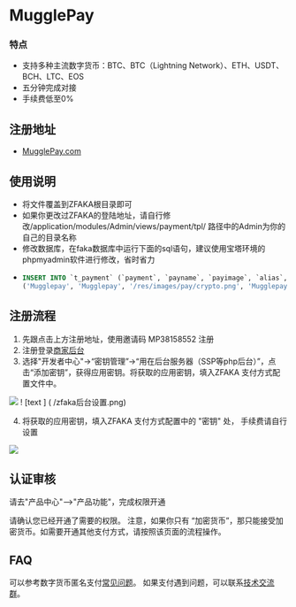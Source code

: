 
# MugglePay
### 特点
 - 支持多种主流数字货币：BTC、BTC（Lightning Network）、ETH、USDT、BCH、LTC、EOS
 - 五分钟完成对接
 - 手续费低至0%
## 注册地址 
 * [MugglePay.com](https://merchants.mugglepay.com/user/register?ref=MP38158552)
 
## 使用说明
 * 将文件覆盖到ZFAKA根目录即可 
 * 如果你更改过ZFAKA的登陆地址，请自行修改/application/modules/Admin/views/payment/tpl/  路径中的Admin为你的自己的目录名称
 * 修改数据库，在faka数据库中运行下面的sql语句，建议使用宝塔环境的phpmyadmin软件进行修改，省时省力 
 *  ```sql
    INSERT INTO `t_payment` (`payment`, `payname`, `payimage`, `alias`, `sign_type`, `app_id`, `app_secret`, `ali_public_key`, `rsa_private_key`, `configure3`, `configure4`, `overtime`, `active`) VALUES
    ('Mugglepay', 'Mugglepay', '/res/images/pay/crypto.png', 'Mugglepay', 'MD5', '', '', '', '', '', '0.00', 300, 0);
    ```
## 注册流程
 1. 先跟点击上方注册地址，使用邀请码  MP38158552  注册
 2. 注册登录[商家后台](https://merchants.mugglepay.com)
 3. 选择"开发者中心"->“密钥管理”->“用在后台服务器（SSP等php后台）”，点击“添加密钥”，获得应用密钥。将获取的应用密钥，填入ZFAKA 支付方式配置文件中。
<img src="https://github.com/huangfengye/MugglepayForZfaka/blob/master/%E8%8E%B7%E5%8F%96%E5%BA%94%E7%94%A8%E5%AF%86%E9%92%A5.png" />
! [text ] ( /zfaka后台设置.png)

 4. 将获取的应用密钥，填入ZFAKA 支付方式配置中的 "密钥" 处， 手续费请自行设置
<img src="https://github.com/huangfengye/MugglepayForZfaka/blob/master/zfaka%E5%90%8E%E5%8F%B0%E8%AE%BE%E7%BD%AE.png" />

## 认证审核
 请去"产品中心"-->"产品功能"，完成权限开通<br />
 
 请确认您已经开通了需要的权限。
 注意，如果你只有 “加密货币”，那只能接受加密货币。如需要开通其他支付方式，请按照该页面的流程操作。

## FAQ
可以参考数字货币匿名支付[常见问题](https://github.com/MugglePay/MugglePay/blob/master/README-CN.md)。
如果支付遇到问题，可以联系[技术交流群](https://t.me/mugglepay)。